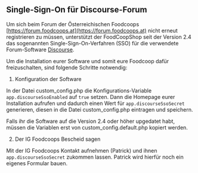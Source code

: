 ## Single-Sign-On für Discourse-Forum

Um sich beim Forum der Österreichischen Foodcoops [https://forum.foodcoops.at](https://forum.foodcoops.at) nicht erneut registrieren zu müssen, unterstützt der FoodCoopShop seit der Version 2.4 das sogenannten Single-Sign-On-Verfahren (SSO) für die verwendete Forum-Software [Discourse](https://www.discourse.org).

Um die Installation eurer Software und somit eure Foodcoop dafür freizuschalten, sind folgende Schritte notwendig:

1) Konfiguration der Software

In der Datei custom_config.php die Konfigurations-Variable `app.discourseSsoEnabled` auf `true` setzen. Dann die Homepage eurer Installation aufrufen und dadurch einen Wert für `app.discourseSsoSecret` generieren, diesen in die Datei custom_config.php eintragen und speichern.

Falls ihr die Software auf die Version 2.4 oder höher upgedatet habt, müssen die Variablen erst von custom_config.default.php kopiert werden.

2) Der IG Foodcoops Bescheid sagen

Mit der IG Foodcoops Kontakt aufnehmen (Patrick) und ihnen `app.discourseSsoSecret` zukommen lassen. Patrick wird hierfür noch ein eigenes Formular bauen.
